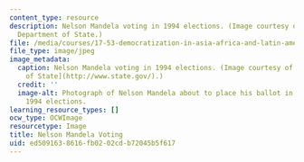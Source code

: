 ```yaml
---
content_type: resource
description: Nelson Mandela voting in 1994 elections. (Image courtesy of the U.S.
  Department of State.)
file: /media/courses/17-53-democratization-in-asia-africa-and-latin-america-fall-2001/ed5091638616fb0202cdb72045b5f617_17-53f01.jpg
file_type: image/jpeg
image_metadata:
  caption: Nelson Mandela voting in 1994 elections. (Image courtesy of the [U.S. Department
    of State](http://www.state.gov/).)
  credit: ''
  image-alt: Photograph of Nelson Mandela about to place his ballot in a box during
    1994 elections.
learning_resource_types: []
ocw_type: OCWImage
resourcetype: Image
title: Nelson Mandela Voting
uid: ed509163-8616-fb02-02cd-b72045b5f617
---
```

